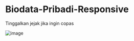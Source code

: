 # Biodata-Pribadi-Responsive
Tinggalkan jejak jika ingin copas 

![image](https://user-images.githubusercontent.com/59629557/128454342-d8a8aea6-0621-4afd-8967-2ddb32e9ccca.png)
